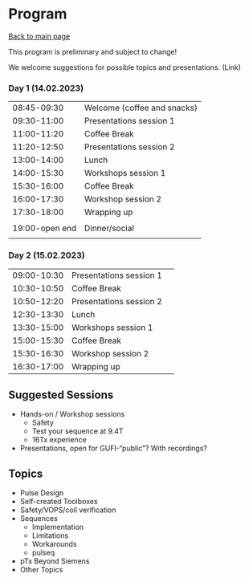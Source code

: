 # Program
[Back to main page](index.md)

This program is preliminary and subject to change!

We welcome suggestions for possible topics and presentations. (Link)

### Day 1 (14.02.2023)

|                |                             |
|----------------|-----------------------------|
| 08:45-09:30    | Welcome (coffee and snacks) |
| 09:30-11:00    | Presentations session 1     |
| 11:00-11:20    | Coffee Break                |
| 11:20-12:50    | Presentations session 2     |
| 13:00-14:00    | Lunch                       |
| 14:00-15:30    | Workshops session 1         |
| 15:30-16:00    | Coffee Break                |
| 16:00-17:30    | Workshop session 2          |
| 17:30-18:00    | Wrapping up                 |
|                |                             |
| 19:00-open end | Dinner/social               |
|                |                             |

### Day 2 (15.02.2023)

|             |                         |   |
|-------------|-------------------------|---|
| 09:00-10:30 | Presentations session 1 |   |
| 10:30-10:50 | Coffee Break            |   |
| 10:50-12:20 | Presentations session 2 |   |
| 12:30-13:30 | Lunch                   |   |
| 13:30-15:00 | Workshops session 1     |   |
| 15:00-15:30 | Coffee Break            |   |
| 15:30-16:30 | Workshop session 2      |   |
| 16:30-17:00 | Wrapping up             |   |


## Suggested Sessions
- Hands-on / Workshop sessions
    - Safety
    - Test your sequence at 9.4T
    - 16Tx experience
- Presentations, open for GUFI-“public”? With recordings?

## Topics
- Pulse Design
- Self-created Toolboxes
- Safety/VOPS/coil verification
- Sequences
    - Implementation
    - Limitations
    - Workarounds
    - pulseq
- pTx Beyond Siemens
- Other Topics
